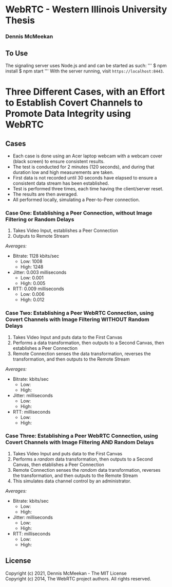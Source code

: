 # WebRTC - Western Illinois University Thesis
###    Dennis McMeekan

## To Use
The signaling server uses Node.js and and can be started as such:
'''
$ npm install
$ npm start
'''
With the server running, visit `https://localhost:8443`.

# Three Different Cases, with an Effort to Establish Covert Channels to Promote Data Integrity using WebRTC
## Cases
- Each case is done using an Acer laptop webcam with a webcam cover (black screen) to ensure consistent results.
- The test is conducted for 2 minutes (120 seconds), and during that duration low and high measurements are taken.
- First data is not recorded until 30 seconds have elapsed to ensure a consistent data stream has been established.
- Test is performed three times, each time having the client/server reset.
- The results are then averaged.
- All performed locally, simulating a Peer-to-Peer connection.
### Case One: Establishing a Peer Connection, without Image Filtering or Random Delays
1) Takes Video Input, establishes a Peer Connection
2) Outputs to Remote Stream

*Averages:*
- Bitrate:    1128 kbits/sec
  * Low:  1008
  * High: 1248
- Jitter:     0.003 milliseconds
  * Low:  0.001
  * High: 0.005
- RTT:        0.009 milliseconds
  * Low:  0.006
  * High: 0.012

### Case Two: Establishing a Peer WebRTC Connection, using Covert Channels with Image Filtering WITHOUT Random Delays
1) Takes Video Input and puts data to the First Canvas
2) Performs a data transformation, then outputs to a Second Canvas, then establishes a Peer Connection
3) Remote Connection senses the data transformation, reverses the transformation, and then outputs to the Remote Stream

*Averages:*
- Bitrate:     kbits/sec
  * Low:  
  * High: 
- Jitter:      milliseconds
  * Low:  
  * High: 
- RTT:         milliseconds
  * Low:  
  * High: 
### Case Three: Establishing a Peer WebRTC Connection, using Covert Channels with Image Filtering AND Random Delays
1) Takes Video Input and puts data to the First Canvas
2) Performs a *random* data transformation, then outputs to a Second Canvas, then etablishes a Peer Connection
3) Remote Connection senses the *random* data transformation, reverses the transformation, and then outputs to the Remote Stream
4) This simulates data channel control by an administrator.

*Averages:*
- Bitrate:     kbits/sec
  * Low:  
  * High: 
- Jitter:      milliseconds
  * Low:  
  * High: 
- RTT:         milliseconds
  * Low:  
  * High: 
## License
Copyright (c) 2021, Dennis McMeekan - The MIT License
<br>
Copyright (c) 2014, The WebRTC project authors. All rights reserved.
</br>